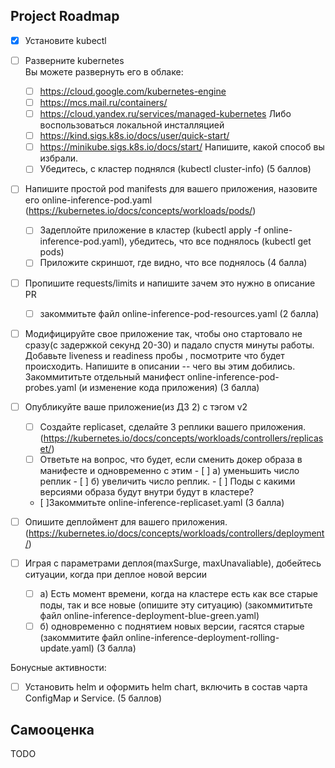 ## Project Roadmap

- [X] Установите kubectl

- [ ] Разверните kubernetes  
    Вы можете развернуть его в облаке:
    - [ ] https://cloud.google.com/kubernetes-engine
    - [ ] https://mcs.mail.ru/containers/
    - [ ] https://cloud.yandex.ru/services/managed-kubernetes
    Либо воспользоваться локальной инсталляцией
    - [ ] https://kind.sigs.k8s.io/docs/user/quick-start/
    - [ ] https://minikube.sigs.k8s.io/docs/start/
    Напишите, какой способ вы избрали. 
    - [ ] Убедитесь, с кластер поднялся (kubectl cluster-info) 
(5 баллов)

- [ ] Напишите простой pod manifests для вашего приложения, назовите его online-inference-pod.yaml (https://kubernetes.io/docs/concepts/workloads/pods/)
    - [ ] Задеплойте приложение в кластер (kubectl apply -f online-inference-pod.yaml), убедитесь, что все поднялось (kubectl get pods)
    - [ ] Приложите скриншот, где видно, что все поднялось
(4 балла)

- [ ] Пропишите requests/limits и напишите зачем это нужно в описание PR
    - [ ] закоммитьте файл online-inference-pod-resources.yaml
(2 балла)

- [ ] Модифицируйте свое приложение так, чтобы оно стартовало не сразу(с задержкой секунд 20-30) и падало спустя минуты работы. 
Добавьте liveness и readiness пробы , посмотрите что будет происходить.
Напишите в описании -- чего вы этим добились.
Закоммититьте отдельный манифест online-inference-pod-probes.yaml (и изменение кода приложения)
(3 балла)

- [ ] Опубликуйте ваше приложение(из ДЗ 2) с тэгом v2
  - [ ] Создайте replicaset, сделайте 3 реплики вашего приложения. (https://kubernetes.io/docs/concepts/workloads/controllers/replicaset/)
  - [ ] Ответьте на вопрос, что будет, если сменить докер образа в манифесте и одновременно с этим 
        - [ ] а) уменьшить число реплик
        - [ ] б) увеличить число реплик.
        - [ ] Поды с какими версиями образа будут внутри будут в кластере? 
  - [ ]Закоммитьте online-inference-replicaset.yaml
(3 балла)

- [ ] Опишите деплоймент для вашего приложения.  (https://kubernetes.io/docs/concepts/workloads/controllers/deployment/)
- [ ] Играя с параметрами деплоя(maxSurge, maxUnavaliable), добейтесь ситуации, когда при деплое новой версии
    - [ ] a) Есть момент времени, когда на кластере есть как все старые поды, так и все новые (опишите эту ситуацию) (закоммититьте файл online-inference-deployment-blue-green.yaml)
    - [ ] б) одновременно с поднятием новых версии, гасятся старые (закоммитите файл online-inference-deployment-rolling-update.yaml)
(3 балла)

Бонусные активности:
- [ ] Установить helm и оформить helm chart, включить в состав чарта ConfigMap и Service.
(5 баллов)


## Самооценка
TODO
